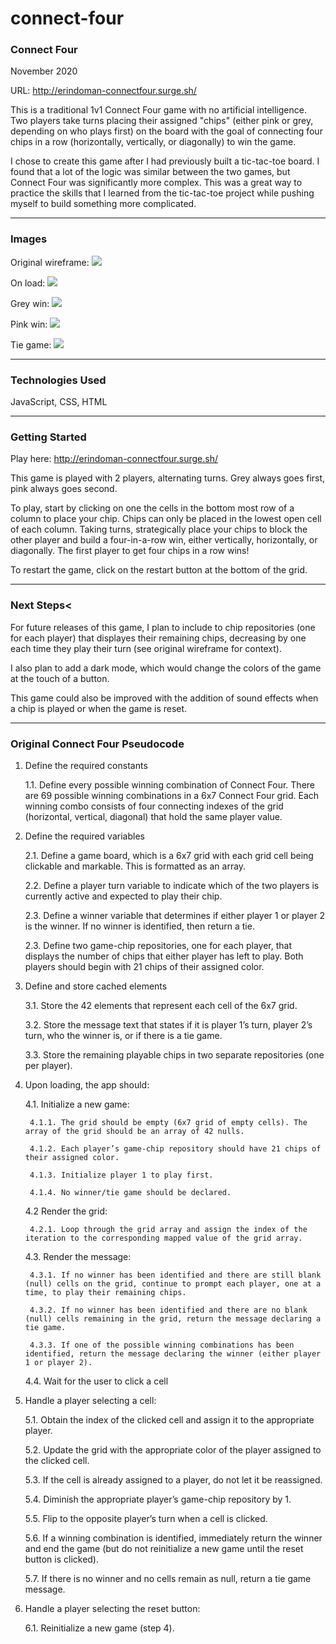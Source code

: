 # connect-four

### Connect Four

November 2020

URL: http://erindoman-connectfour.surge.sh/

This is a traditional 1v1 Connect Four game with no artificial intelligence. Two players take turns placing their assigned "chips" (either pink or grey, depending on who plays first) on the board with the goal of connecting four chips in a row (horizontally, vertically, or diagonally) to win the game.

I chose to create this game after I had previously built a tic-tac-toe board. I found that a lot of the logic was similar between the two games, but Connect Four was significantly more complex. This was a great way to practice the skills that I learned from the tic-tac-toe project while pushing myself to build something more complicated.

-----------------------------------------------

### Images

Original wireframe:
<img src="https://i.imgur.com/yuWjDrp.png" />

On load:
<img src="https://i.imgur.com/XUsMMIy.png" />

Grey win:
<img src="https://i.imgur.com/LxoQ7Rc.png" />

Pink win:
<img src="https://i.imgur.com/4T7Ud1i.png" />

Tie game:
<img src="https://i.imgur.com/hXTwnYT.png" />

-----------------------------------------------

### Technologies Used

JavaScript, CSS, HTML

-----------------------------------------------

### Getting Started

Play here: http://erindoman-connectfour.surge.sh/

This game is played with 2 players, alternating turns. Grey always goes first, pink always goes second. 

To play, start by clicking on one the cells in the bottom most row of a column to place your chip. Chips can only be placed in the lowest open cell of each column. Taking turns, strategically place your chips to block the other player and build a four-in-a-row win, either vertically, horizontally, or diagonally. The first player to get four chips in a row wins!

To restart the game, click on the restart button at the bottom of the grid.

-----------------------------------------------

### Next Steps<

For future releases of this game, I plan to include to chip repositories (one for each player) that displayes their remaining chips, decreasing by one each time they play their turn (see original wireframe for context).

I also plan to add a dark mode, which would change the colors of the game at the touch of a button.

This game could also be improved with the addition of sound effects when a chip is played or when the game is reset.

-----------------------------------------------

### Original Connect Four Pseudocode

1. Define the required constants
    
    1.1. Define every possible winning combination of Connect Four. There are 69 possible winning combinations in a 6x7 Connect Four grid. Each winning combo consists of four connecting indexes of the grid (horizontal, vertical, diagonal) that hold the same player value.  

2. Define the required variables
   
    2.1. Define a game board, which is a 6x7 grid with each grid cell being clickable and markable. This is formatted as an array. 
   
    2.2. Define a player turn variable to indicate which of the two players is currently active and expected to play their chip.
    
    2.3. Define a winner variable that determines if either player 1 or player 2 is the winner. If no winner is identified, then return a tie.
    
    2.3. Define two game-chip repositories, one for each player, that displays the number of chips that either player has left to play. Both players should begin with 21 chips of their assigned color.

3. Define and store cached elements
    
    3.1. Store the 42 elements that represent each cell of the 6x7 grid.
   
    3.2. Store the message text that states if it is player 1’s turn, player 2’s turn, who the winner is, or if there is a tie game.
   
    3.3. Store the remaining playable chips in two separate repositories (one per player).

4. Upon loading, the app should:
   
    4.1. Initialize a new game:

        4.1.1. The grid should be empty (6x7 grid of empty cells). The array of the grid should be an array of 42 nulls.

        4.1.2. Each player’s game-chip repository should have 21 chips of their assigned color.
        
        4.1.3. Initialize player 1 to play first.
        
        4.1.4. No winner/tie game should be declared.
    
    4.2 Render the grid:

        4.2.1. Loop through the grid array and assign the index of the iteration to the corresponding mapped value of the grid array.
    
    4.3. Render the message:
       
        4.3.1. If no winner has been identified and there are still blank (null) cells on the grid, continue to prompt each player, one at a time, to play their remaining chips.
       
        4.3.2. If no winner has been identified and there are no blank (null) cells remaining in the grid, return the message declaring a tie game.
       
        4.3.3. If one of the possible winning combinations has been identified, return the message declaring the winner (either player 1 or player 2).
    
    4.4. Wait for the user to click a cell

5. Handle a player selecting a cell:
   
    5.1. Obtain the index of the clicked cell and assign it to the appropriate player.

    5.2. Update the grid with the appropriate color of the player assigned to the clicked cell.

    5.3. If the cell is already assigned to a player, do not let it be reassigned.

    5.4. Diminish the appropriate player’s game-chip repository by 1.

    5.5. Flip to the opposite player’s turn when a cell is clicked.

    5.6. If a winning combination is identified, immediately return the winner and end the game (but do not reinitialize a new game until the reset button is clicked).

    5.7. If there is no winner and no cells remain as null, return a tie game message. 

6. Handle a player selecting the reset button:
   
    6.1. Reinitialize a new game (step 4). 
